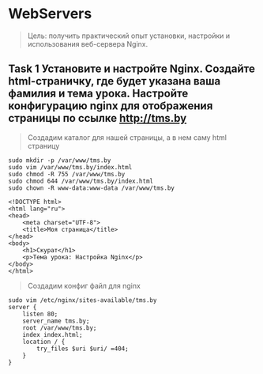 # WebServers
> Цель: получить практический опыт установки, настройки и использования веб-сервера Nginx.

## Task 1 Установите и настройте Nginx. Создайте html-страничку, где будет указана ваша фамилия и тема урока. Настройте конфигурацию nginx для отображения страницы по ссылке http://tms.by
> Создадим каталог для нашей страницы, а в нем саму html страницу
```
sudo mkdir -p /var/www/tms.by
sudo vim /var/www/tms.by/index.html
sudo chmod -R 755 /var/www/tms.by
sudo chmod 644 /var/www/tms.by/index.html
sudo chown -R www-data:www-data /var/www/tms.by
```
```
<!DOCTYPE html>
<html lang="ru">
<head>
    <meta charset="UTF-8">
    <title>Моя страница</title>
</head>
<body>
    <h1>Скурат</h1>
    <p>Тема урока: Настройка Nginx</p>
</body>
</html>
```
> Создадим конфиг файл для nginx
```
sudo vim /etc/nginx/sites-available/tms.by
server {
    listen 80;
    server_name tms.by;
    root /var/www/tms.by;
    index index.html;
    location / {
        try_files $uri $uri/ =404;
    }
}
```
